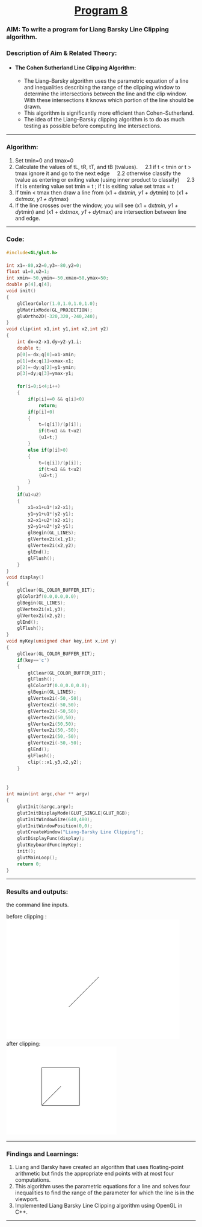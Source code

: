 # <center><u>Program 8</u></center>
### AIM: To write a program for Liang Barsky Line Clipping algorithm.

### Description of Aim & Related Theory:

- #### The Cohen Sutherland Line Clipping Algorithm:  
    + The Liang–Barsky algorithm uses the parametric equation of a line and inequalities describing the range of the clipping window to determine the intersections between the line and the clip window. With these intersections it knows which portion of the line should be drawn. 
    + This algorithm is significantly more efficient than Cohen–Sutherland. 
    + The idea of the Liang–Barsky clipping algorithm is to do as much testing as possible before computing line intersections.

---

### Algorithm:
1. Set tmin=0 and tmax=0
2. Calculate the values of tL, tR, tT, and tB (tvalues).
       2.1 if t < tmin or t > tmax ignore it and go to the next edge
       2.2 otherwise classify the tvalue as entering or exiting value (using inner product to classify)
       2.3 if t is entering value set tmin = t ; if t is exiting value set tmax = t
3. If tmin < tmax  then draw a line from (x1 + dx*tmin, y1 + dy*tmin) to (x1 + dx*tmax, y1 + dy*tmax)
4. If the line crosses over the window, you will see (x1 + dx*tmin, y1 + dy*tmin) and (x1 + dx*tmax, y1 + dy*tmax) are intersection between line and edge.

---
### Code:    
``` cpp
#include<GL/glut.h>

int x1=-80,x2=0,y3=-80,y2=0;
float u1=0,u2=1;
int xmin=-50,ymin=-50,xmax=50,ymax=50;
double p[4],q[4];
void init()
{
    glClearColor(1.0,1.0,1.0,1.0);
    glMatrixMode(GL_PROJECTION);
    gluOrtho2D(-320,320,-240,240);
}
void clip(int x1,int y1,int x2,int y2)
{
    int dx=x2-x1,dy=y2-y1,i;
    double t;
    p[0]=-dx;q[0]=x1-xmin;
    p[1]=dx;q[1]=xmax-x1;
    p[2]=-dy;q[2]=y1-ymin;
    p[3]=dy;q[3]=ymax-y1;

    for(i=0;i<4;i++)
    {
        if(p[i]==0 && q[i]<0)
            return;
        if(p[i]<0)
        {
            t=(q[i])/(p[i]);
            if(t>u1 && t<u2)
            {u1=t;}
        }
        else if(p[i]>0)
        {
            t=(q[i])/(p[i]);
            if(t>u1 && t<u2)
            {u2=t;}
        }
    }
    if(u1<u2)
    {
        x1=x1+u1*(x2-x1);
        y1=y1+u1*(y2-y1);
        x2=x1+u2*(x2-x1);
        y2=y1+u2*(y2-y1);
        glBegin(GL_LINES);
        glVertex2i(x1,y1);
        glVertex2i(x2,y2);
        glEnd();
        glFlush();
    }
}
void display()
{
    glClear(GL_COLOR_BUFFER_BIT);
    glColor3f(0.0,0.0,0.0);
    glBegin(GL_LINES);
    glVertex2i(x1,y3);
    glVertex2i(x2,y2);
    glEnd();
    glFlush();
}
void myKey(unsigned char key,int x,int y)
{
    glClear(GL_COLOR_BUFFER_BIT);
    if(key=='c')
    {
        glClear(GL_COLOR_BUFFER_BIT);
        glFlush();
        glColor3f(0.0,0.0,0.0);
        glBegin(GL_LINES);
        glVertex2i(-50,-50);
        glVertex2i(-50,50);
        glVertex2i(-50,50);
        glVertex2i(50,50);
        glVertex2i(50,50);
        glVertex2i(50,-50);
        glVertex2i(50,-50);
        glVertex2i(-50,-50);
        glEnd();
        glFlush();
        clip(::x1,y3,x2,y2);
    }


}
int main(int argc,char ** argv)
{
    glutInit(&argc,argv);
    glutInitDisplayMode(GLUT_SINGLE|GLUT_RGB);
    glutInitWindowSize(640,480);
    glutInitWindowPosition(0,0);
    glutCreateWindow("Liang-Barsky Line Clipping");
    glutDisplayFunc(display);
    glutKeyboardFunc(myKey);
    init();
    glutMainLoop();
    return 0;
}

```
---
### Results and outputs:  
the command line inputs.   

before clipping :  
![Output GPH](../Outputs/lblc_bc.png)  
after clipping:  
![Output GPH](../Outputs/lblc_ac.png)  

---
### Findings and Learnings:
1. Liang and Barsky have created an algorithm that uses floating-point arithmetic but finds the appropriate end points with at most four computations. 
2. This algorithm uses the parametric equations for a line and solves four inequalities to find the range of the parameter for which the line is in the viewport.
3. Implemented Liang Barsky Line Clipping algorithm using OpenGL in C++.

---
